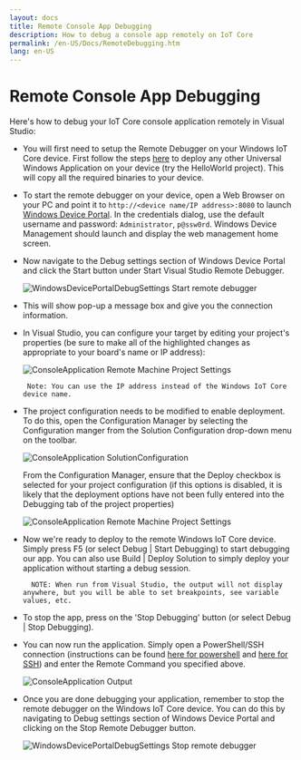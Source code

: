 ```yaml
---
layout: docs
title: Remote Console App Debugging
description: How to debug a console app remotely on IoT Core
permalink: /en-US/Docs/RemoteDebugging.htm
lang: en-US
---
```


# Remote Console App Debugging

Here's how to debug your IoT Core console application remotely in Visual Studio:

* You will first need to setup the Remote Debugger on your Windows IoT Core device. First follow the steps [here]({{site.baseurl}}/{{page.lang}}/Docs/AppDeployment) to deploy any other Universal Windows Application on your device (try the HelloWorld project). This will copy all the required binaries to your device. 

* To start the remote debugger on your device, open a Web Browser on your PC and point it to `http://<device name/IP address>:8080` to launch [Windows Device Portal]({{site.baseurl}}/{{page.lang}}/Docs/DevicePortal). In the credentials dialog, use the default username and password: `Administrator`, `p@ssw0rd`. Windows Device Management should launch and display the web management home screen.

* Now navigate to the Debug settings section of Windows Device Portal and click the Start button under Start Visual Studio Remote Debugger. 

    ![WindowsDevicePortalDebugSettings Start remote debugger]({{site.baseurl}}/Resources/images/Console/device_portal_start_debugger.png)

* This will show pop-up a message box and give you the connection information. 

*  In Visual Studio, you can configure your target by editing your project's properties (be sure to make all of the highlighted changes as appropriate to your board's name or IP address):

    ![ConsoleApplication Remote Machine Project Settings]({{site.baseurl}}/Resources/images/Console/console_project_settings.png)

        Note: You can use the IP address instead of the Windows IoT Core device name.

* The project configuration needs to be modified to enable deployment.  To do this, open the Configuration Manager by selecting the Configuration manger from the Solution Configuration drop-down menu on the toolbar.

    ![ConsoleApplication SolutionConfiguration]({{site.baseurl}}/Resources/images/Console/configuration_management.png)

    From the Configuration Manager, ensure that the Deploy checkbox is selected for your project configuration (if this options is disabled, it is likely that the deployment options have not been fully entered into the Debugging tab of the project properties)

    ![ConsoleApplication Remote Machine Project Settings]({{site.baseurl}}/Resources/images/Console/deploy_checkbox.png)

* Now we're ready to deploy to the remote Windows IoT Core device. Simply press F5 (or select Debug \| Start Debugging) to start debugging our app. You can also use Build \| Deploy Solution to simply deploy your application without starting a debug session.

        NOTE: When run from Visual Studio, the output will not display anywhere, but you will be able to set breakpoints, see variable values, etc.

* To stop the app, press on the 'Stop Debugging' button (or select Debug \| Stop Debugging).

* You can now run the application.  Simply open a PowerShell/SSH connection (instructions can be found [here for powershell]({{site.baseurl}}/{{page.lang}}/Docs/PowerShell) and [here for SSH]({{site.baseurl}}/{{page.lang}}/Docs/SSH)) and enter the Remote Command you specified above.

    ![ConsoleApplication Output]({{site.baseurl}}/Resources/images/Console/console_output.png)

* Once you are done debugging your application, remember to stop the remote debugger on the Windows IoT Core device. You can do this by navigating to Debug settings section of Windows Device Portal and clicking on the Stop Remote Debugger button.

    ![WindowsDevicePortalDebugSettings Stop remote debugger]({{site.baseurl}}/Resources/images/Console/device_portal_stop_debugger.png)

